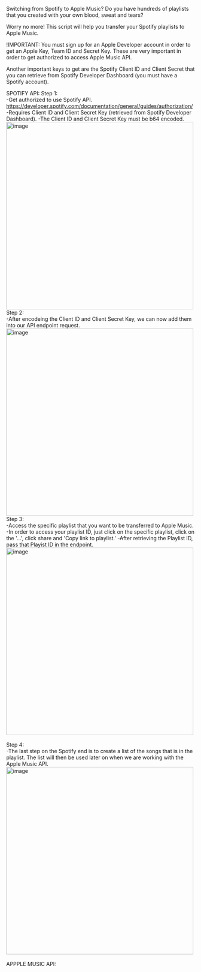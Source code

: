 Switching from Spotify to Apple Music? Do you have hundreds of playlists that you created with your own blood, sweat and tears?

Worry no more! This script will help you transfer your Spotify playlists to Apple Music.

!IMPORTANT: You must sign up for an Apple Developer account in order to get an Apple Key, Team ID and Secret Key. These are very important in order to get authorized to access Apple Music API.

Another important keys to get are the Spotify Client ID and Client Secret that you can retrieve from Spotify Developer Dashboard (you must have a Spotify account).

SPOTIFY API:
Step 1: <br>
  -Get authorized to use Spotify API. https://developer.spotify.com/documentation/general/guides/authorization/
  -Requires Client ID and Client Secret Key (retrieved from Spotify Developer Dashboard).
  -The Client ID and Client Secret Key must be b64 encoded.
  <br>
  <img width="500" alt="image" src="https://miro.medium.com/max/1400/1*m7aF6hjbMBFv_fWqIbDSsQ.png">
  <br>
Step 2:<br>
  -After encodeing the Client ID and Client Secret Key, we can now add them into our API endpoint request.
  <br>
  <img width="500" alt="image" src="https://cdn-images-1.medium.com/max/800/1*VQoupHw_33xhOw5I2bQ3wA.png">
<br>
Step 3: <br>
  -Access the specific playlist that you want to be transferred to Apple Music.
  -In order to access your playlist ID, just click on the specific playlist, click on the '...', click share and 'Copy link to playlist.'
  -After retrieving the Playlist ID, pass that Playist ID in the endpoint. 
  <br>
  <img width="500" alt="image" src="https://cdn-images-1.medium.com/max/800/1*iF3cvkytmuEO9cxDG_djfQ.png">
<br>  
Step 4: <br>
  -The last step on the Spotify end is to create a list of the songs that is in the playlist. The list will then be used later on when we are working with the Apple Music API.
  <br><img width="500" alt="image" src="https://cdn-images-1.medium.com/max/800/1*Ivz8G2uU_-h6e5pIsNxp4A.png">
<br>
<br>
APPPLE MUSIC API:
